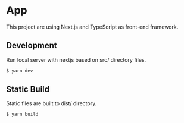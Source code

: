 # App

This project are using Next.js and TypeScript as front-end framework.

## Development

Run local server with nextjs based on src/ directory files.

```bash
$ yarn dev
```

## Static Build

Static files are built to dist/ directory.

```bash
$ yarn build
```
